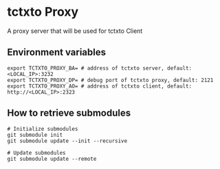 # tctxto Proxy

A proxy server that will be used for tctxto Client


## Environment variables

```
export TCTXTO_PROXY_BA= # address of tctxto server, default: <LOCAL_IP>:3232
export TCTXTO_PROXY_DP= # debug port of tctxto proxy, default: 2121
export TCTXTO_PROXY_AO= # address of tctxto client, default: http://<LOCAL_IP>:2323
```

## How to retrieve submodules

```
# Initialize submodules
git submodule init
git submodule update --init --recursive

# Update submodules
git submodule update --remote
```